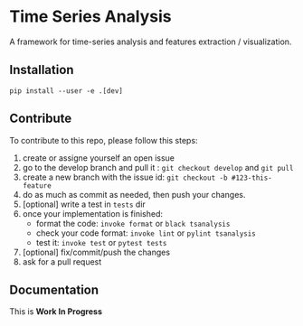 # Time Series Analysis

A framework for time-series analysis and features extraction / visualization.

## Installation
```
pip install --user -e .[dev]
```

## Contribute

To contribute to this repo, please follow this steps:
1. create or assigne yourself an open issue
2. go to the develop branch and pull it : `git checkout develop` and `git pull`
3. create a new branch with the issue id: `git checkout -b #123-this-feature`
4. do as much as commit as needed, then push your changes.
5. [optional] write a test in `tests` dir
6. once your implementation is finished:
    - format the code: `invoke format` or `black tsanalysis`
    - check your code format: `invoke lint` or `pylint tsanalysis`
    - test it: `invoke test` or `pytest tests`
7. [optional] fix/commit/push the changes
8. ask for a pull request

## Documentation

This is **Work In Progress**
